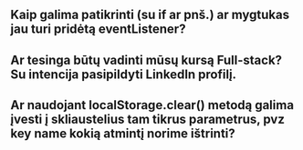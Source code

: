## Kaip galima patikrinti (su if ar pnš.) ar mygtukas jau turi pridėtą eventListener?

## Ar tesinga būtų vadinti mūsų kursą Full-stack? Su intencija pasipildyti LinkedIn profilį.

## Ar naudojant localStorage.clear() metodą galima įvesti į skliaustelius tam tikrus parametrus, pvz key name kokią atmintį norime ištrinti?

